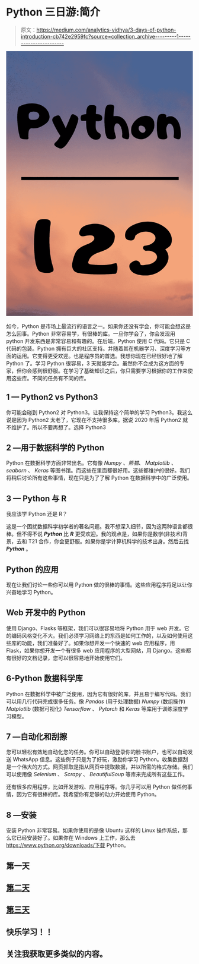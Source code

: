 # Python 三日游:简介

> 原文：<https://medium.com/analytics-vidhya/3-days-of-python-introduction-cb742e2959fc?source=collection_archive---------1----------------------->

![](img/51a9c59f01df1d7e313e55d28add7376.png)

如今，Python 是市场上最流行的语言之一。如果你还没有学会，你可能会想这是怎么回事。Python 非常容易学，有很棒的库。一旦你学会了，你会发现用 python 开发东西是非常容易和有趣的。在后端，Python 使用 C 代码。它只是 C 代码的包装。Python 拥有巨大的社区支持。并随着其在机器学习、深度学习等方面的运用。它变得更受欢迎。也是程序员的首选。我想你现在已经很好地了解 Python 了。学习 Python 很容易，3 天就能学会。虽然你不会成为这方面的专家，但你会感到很舒服。在学习了基础知识之后，你只需要学习根据你的工作来使用这些库。不同的任务有不同的库。

## **1 — Python2 vs Python3**

你可能会碰到 Python2 对 Python3。让我保持这个简单的学习 Python3。我这么说是因为 Python2 太老了，它现在不支持很多库。据说 2020 年后 Python2 就不维护了。所以不要再想了。选择 Python3

## 2 —用于数据科学的 Python

Python 在数据科学方面非常出名。它有像 *Numpy* 、*熊猫*、 *Matplotlib* 、 *seaborn* 、 *Keras* 等图书馆。而这些在里面都很好用。这些都维护的很好。我们将稍后讨论所有这些事情，现在只是为了了解 Python 在数据科学中的广泛使用。

## 3 — Python 与 R

我应该学 Python 还是 R？

这是一个困扰数据科学初学者的著名问题。我不想深入细节，因为这两种语言都很棒。但不得不说 ***Python*** 比 ***R*** 更受欢迎。我的观点是，如果你是数学(非技术)背景，去和 T21 合作，你会更舒服。如果你是学计算机科学的技术出身。然后去找 ***Python*** 。

## Python 的应用

现在让我们讨论一些你可以用 Python 做的很棒的事情。这些应用程序将足以让你兴奋地学习 Python。

## Web 开发中的 Python

使用 Django、Flasks 等框架，我们可以很容易地将 Python 用于 web 开发。它的编码风格变化不大。我们必须学习网络上的东西是如何工作的，以及如何使用这些库的功能，我们准备好了。如果你想开发一个快速的 web 应用程序，用 Flask，如果你想开发一个有很多 web 应用程序的大型网站，用 Django。这些都有很好的文档记录，您可以很容易地开始使用它们。

## 6-Python 数据科学库

Python 在数据科学中被广泛使用，因为它有很好的库，并且易于编写代码。我们可以用几行代码完成很多任务。像 *Pandas* (用于处理数据) *Numpy* (数组操作) *Matplotlib* (数据可视化) *Tensorflow* 、 *Pytorch* 和 *Keras* 等库用于训练深度学习模型。

## 7 —自动化和刮擦

您可以轻松有效地自动化您的任务。你可以自动登录你的脸书账户，也可以自动发送 WhatsApp 信息。这些例子只是为了好玩，激励你学习 Python。收集数据刮是一个伟大的方式。网页抓取是指从网页中提取数据，并以所需的格式存储。我们可以使用像 *Selenium* 、 *Scrapy* 、 *BeautifulSoup* 等库来完成所有这些工作。

还有很多应用程序，比如开发游戏、应用程序等。你几乎可以用 Python 做任何事情，因为它有很棒的库。我希望你有足够的动力开始使用 Python。

## 8 —安装

安装 Python 非常容易。如果你使用的是像 Ubuntu 这样的 Linux 操作系统，那么它已经安装好了。如果你在 Windows 上工作，那么去 https://www.python.org/downloads/下载 Python。

## 第一天

## [第二天](/@karan_jakhar/3-days-of-python-day-2-dda208dfe05f?source=friends_link&sk=b227c320f241dea49217fb0745fd618a)

## [第三天](/@karan_jakhar/3-days-of-python-day-3-b11bbdf60d59?source=friends_link&sk=3c38d72a1f79339857fccabc4b7551c8)

## 快乐学习！！

## 关注我获取更多类似的内容。